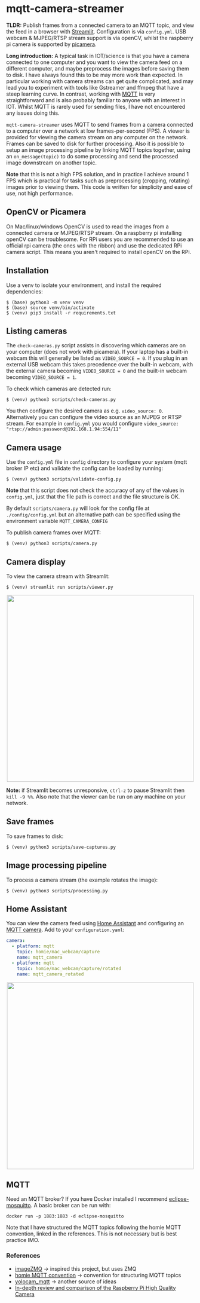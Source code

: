 # mqtt-camera-streamer
**TLDR:** Publish frames from a connected camera to an MQTT topic, and view the feed in a browser with [Streamlit](https://github.com/streamlit/streamlit). Configuration is via `config.yml`. USB webcam & MJPEG/RTSP stream support is via openCV, whilst the raspberry pi camera is supported by [picamera](https://picamera.readthedocs.io/en/release-1.13/).

**Long introduction:** A typical task in IOT/science is that you have a camera connected to one computer and you want to view the camera feed on a different computer, and maybe preprocess the images before saving them to disk. I have always found this to be may more work than expected. In particular working with camera streams can get quite complicated, and may lead you to experiment with tools like Gstreamer and ffmpeg that have a steep learning curve. In contrast, working with [MQTT](http://mqtt.org/) is very straightforward and is also probably familiar to anyone with an interest in IOT. Whilst MQTT is rarely used for sending files, I have not encountered any issues doing this.

`mqtt-camera-streamer` uses MQTT to send frames from a camera connected to a computer over a network at low frames-per-second (FPS). A viewer is provided for viewing the camera stream on any computer on the network. Frames can be saved to disk for further processing. Also it is possible to setup an image processing pipeline by linking MQTT topics together, using an `on_message(topic)` to do some processing and send the processed image downstream on another topic.

**Note** that this is not a high FPS solution, and in practice I achieve around 1 FPS which is practical for tasks such as preprocessing (cropping, rotating) images prior to viewing them. This code is written for simplicity and ease of use, not high performance.

## OpenCV or Picamera
On Mac/linux/windows OpenCV is used to read the images from a connected camera or MJPEG/RTSP stream. On a raspberry pi installing openCV can be troublesome. For RPi users you are recommended to use an official rpi camera (the ones with the ribbon) and use the dedicated RPi camera script. This means you aren't required to install openCV on the RPi.

## Installation
Use a venv to isolate your environment, and install the required dependencies:
```
$ (base) python3 -m venv venv
$ (base) source venv/bin/activate
$ (venv) pip3 install -r requirements.txt
```

## Listing cameras
The `check-cameras.py` script assists in discovering which cameras are on your computer (does not work with picamera). If your laptop has a built-in webcam this will generally be listed as `VIDEO_SOURCE = 0`. If you plug in an external USB webcam this takes precedence over the built-in webcam, with the external camera becoming `VIDEO_SOURCE = 0` and the built-in webcam becoming `VIDEO_SOURCE = 1`.

To check which cameras are detected run:
```
$ (venv) python3 scripts/check-cameras.py
```
You then configure the desired camera as e.g. `video_source: 0`. Alternatively you can configure the video source as an MJPEG or RTSP stream. For example in `config.yml` you would configure `video_source: "rtsp://admin:password@192.168.1.94:554/11"`

## Camera usage
Use the `config.yml` file in `config` directory to configure your system (mqtt broker IP etc) and validate the config can be loaded by running:
```
$ (venv) python3 scripts/validate-config.py
```
**Note** that this script does not check the accuracy of any of the values in `config.yml`, just that the file path is correct and the file structure is OK.

By default `scripts/camera.py` will look for the config file at `./config/config.yml` but an alternative path can be specified using the environment variable `MQTT_CAMERA_CONFIG`

To publish camera frames over MQTT:
```
$ (venv) python3 scripts/camera.py
```

## Camera display
To view the camera stream with Streamlit:
```
$ (venv) streamlit run scripts/viewer.py
```

<p align="center">
<img src="https://github.com/robmarkcole/mqtt-camera-streamer/blob/master/docs/images/viewer_usage.png" width="500">
</p>

**Note:** if Streamlit becomes unresponsive, `ctrl-z` to pause Streamlit then `kill -9 %%`. Also note that the viewer can be run on any machine on your network.

## Save frames
To save frames to disk:
```
$ (venv) python3 scripts/save-captures.py
```

## Image processing pipeline
To process a camera stream (the example rotates the image):
```
$ (venv) python3 scripts/processing.py
```

## Home Assistant
You can view the camera feed using [Home Assistant](https://www.home-assistant.io/) and configuring an [MQTT camera](https://www.home-assistant.io/components/camera.mqtt/). Add to your `configuration.yaml`:
```yaml
camera:
  - platform: mqtt
    topic: homie/mac_webcam/capture
    name: mqtt_camera
  - platform: mqtt
    topic: homie/mac_webcam/capture/rotated
    name: mqtt_camera_rotated
```

<p align="center">
<img src="https://github.com/robmarkcole/mqtt-camera-streamer/blob/master/docs/images/ha_usage.png" width="500">
</p>

## MQTT
Need an MQTT broker? If you have Docker installed I recommend [eclipse-mosquitto](https://hub.docker.com/_/eclipse-mosquitto). A basic broker can be run with:
```
docker run -p 1883:1883 -d eclipse-mosquitto
```
Note that I have structured the MQTT topics following the homie MQTT convention, linked in the references. This is not necessary but is best practice IMO.

### References
* [imageZMQ](https://github.com/jeffbass/imagezmq) -> inspired this project, but uses ZMQ
* [homie MQTT convention](https://homieiot.github.io/) -> convention for structuring MQTT topics
* [yolocam_mqtt](https://github.com/LarsAC/yolocam_mqtt/blob/master/yolo_mqtt_server.py) -> another source of ideas
* [In-depth review and comparison of the Raspberry Pi High Quality Camera](https://medium.com/@alexellisuk/in-depth-review-and-comparison-of-the-raspberry-pi-high-quality-camera-806490c4aeb7)
